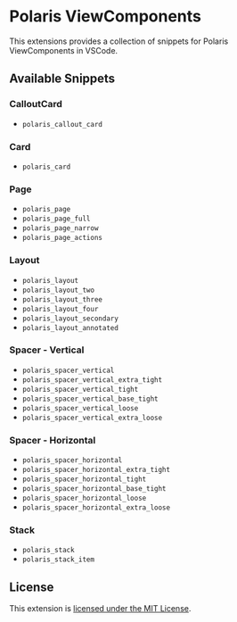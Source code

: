 # Polaris ViewComponents

This extensions provides a collection of snippets for Polaris ViewComponents in VSCode.

## Available Snippets

### CalloutCard
- `polaris_callout_card`

### Card
- `polaris_card`

### Page
- `polaris_page`
- `polaris_page_full`
- `polaris_page_narrow`
- `polaris_page_actions`

### Layout
- `polaris_layout`
- `polaris_layout_two`
- `polaris_layout_three`
- `polaris_layout_four`
- `polaris_layout_secondary`
- `polaris_layout_annotated`

### Spacer - Vertical
- `polaris_spacer_vertical`
- `polaris_spacer_vertical_extra_tight`
- `polaris_spacer_vertical_tight`
- `polaris_spacer_vertical_base_tight`
- `polaris_spacer_vertical_loose`
- `polaris_spacer_vertical_extra_loose`

### Spacer - Horizontal
- `polaris_spacer_horizontal`
- `polaris_spacer_horizontal_extra_tight`
- `polaris_spacer_horizontal_tight`
- `polaris_spacer_horizontal_base_tight`
- `polaris_spacer_horizontal_loose`
- `polaris_spacer_horizontal_extra_loose`

### Stack
- `polaris_stack`
- `polaris_stack_item`

## License

This extension is [licensed under the MIT License](LICENSE).
